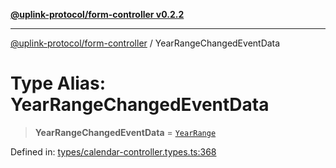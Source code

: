 [**@uplink-protocol/form-controller v0.2.2**](../README.md)

***

[@uplink-protocol/form-controller](../globals.md) / YearRangeChangedEventData

# Type Alias: YearRangeChangedEventData

> **YearRangeChangedEventData** = [`YearRange`](../interfaces/YearRange.md)

Defined in: [types/calendar-controller.types.ts:368](https://github.com/jmkcoder/uplink-protocol-calendar/blob/9a15037d7723ff15fbca8c4cbbcd3a222733e98e/src/types/calendar-controller.types.ts#L368)

